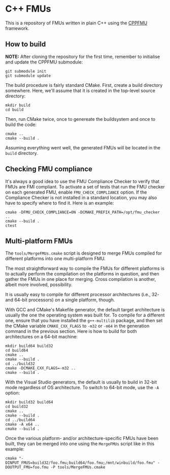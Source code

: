 C++ FMUs
========

This is a repository of FMUs written in plain C++ using the [CPPFMU] framework.


How to build
------------
**NOTE:** After cloning the repository for the first time, remember to
initialise and update the CPPFMU submodule:

    git submodule init
    git submodule update

The build procedure is fairly standard CMake.  First, create a build directory
somewhere.  Here, we'll assume that it is created in the top-level source
directory:

    mkdir build
    cd build

Then, run CMake twice, once to genereate the buildsystem and once to build the
code:

    cmake ..
    cmake --build .

Assuming everything went well, the generated FMUs will be located in the `build`
directory.


Checking FMU compliance
-----------------------
It's always a good idea to use the FMU Compliance Checker to verify that FMUs
are FMI compliant. To activate a set of tests that run the FMU checker on each
generated FMU, enable `FMU_CHECK_COMPLIANCE` option.  If the Compliance Checker
is not installed in a standard location, you may also have to specify where to
find it.  Here is an example:

    cmake -DFMU_CHECK_COMPLIANCE=ON -DCMAKE_PREFIX_PATH=/opt/fmu_checker ..
    cmake --build .
    ctest


Multi-platform FMUs
-------------------
The `tools/MergeFMUs.cmake` script is designed to merge FMUs compiled for
different platforms into one multi-platform FMU.

The most straightforward way to compile the FMUs for different platforms is to
actually perform the compilation on the platforms in question, and then gather
the FMUs in one place for merging. Cross compilation is another, albeit more
involved, possibility.

It is usually easy to compile for different processor architectures (i.e., 32-
and 64-bit processors) on a single platform, though.

With GCC and CMake's Makefile generator, the default target architecture is
usually the one the operating system was built for.  To compile for a different
one, ensure that you have installed the `g++-multilib` package, and then set
the CMake variable `CMAKE_CXX_FLAGS` to `-m32` or `-m64` in the generation
command in the previous section.  Here is how to build for both architectures
on a 64-bit machine:

    mkdir build64 build32
    cd build64
    cmake ..
    cmake --build .
    cd ../build32
    cmake -DCMAKE_CXX_FLAGS=-m32 ..
    cmake --build .

With the Visual Studio generators, the default is usually to build in 32-bit
mode regardless of OS architecture.  To switch to 64-bit mode, use the `-A`
option:

    mkdir build32 build64
    cd build32
    cmake ..
    cmake --build .
    cd ../build64
    cmake -A x64 ..
    cmake --build .

Once the various platform- and/or architecture-specific FMUs have been built,
they can be merged into one using the `MergeFMUs` script like in this example:

    cmake "-DINPUT_FMUS=build32/foo.fmu;build64/foo.fmu;/mnt/winbuild/foo.fmu" -DOUTPUT_FMU=foo.fmu -P tools/MergeFMUs.cmake


[CPPFMU]: https://github.com/viproma/cppfmu
[FMU Compliance Checker]: https://github.com/modelica-tools/FMUComplianceChecker
